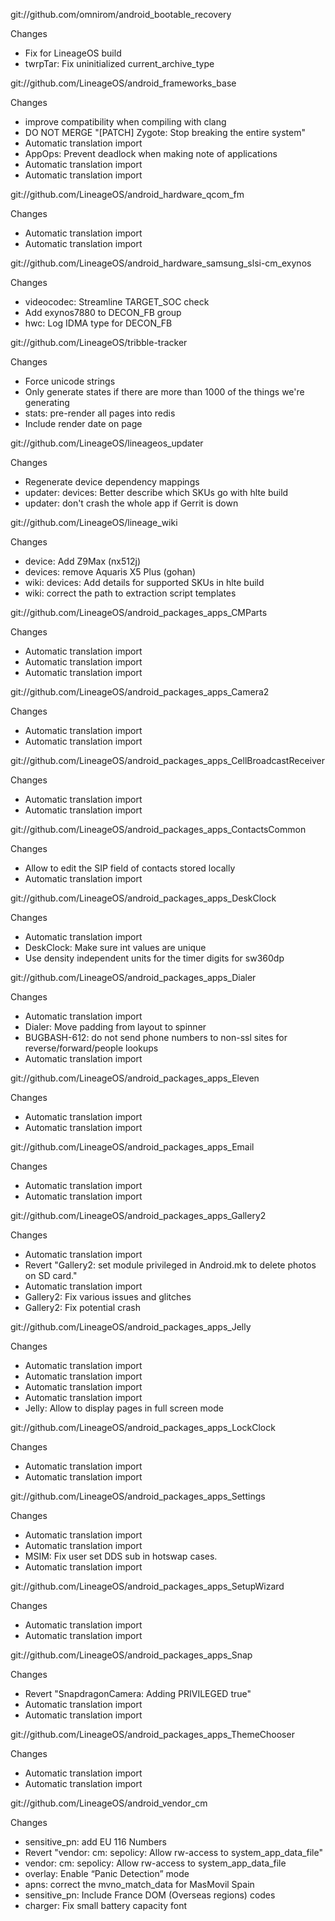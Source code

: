 
git://github.com/omnirom/android_bootable_recovery

Changes
- Fix for LineageOS build
- twrpTar: Fix uninitialized current_archive_type

git://github.com/LineageOS/android_frameworks_base

Changes
- improve compatibility when compiling with clang
- DO NOT MERGE "[PATCH] Zygote: Stop breaking the entire system"
- Automatic translation import
- AppOps: Prevent deadlock when making note of applications
- Automatic translation import
- Automatic translation import

git://github.com/LineageOS/android_hardware_qcom_fm

Changes
- Automatic translation import
- Automatic translation import

git://github.com/LineageOS/android_hardware_samsung_slsi-cm_exynos

Changes
- videocodec: Streamline TARGET_SOC check
- Add exynos7880 to DECON_FB group
- hwc: Log IDMA type for DECON_FB

git://github.com/LineageOS/tribble-tracker

Changes
- Force unicode strings
- Only generate states if there are more than 1000 of the things we're generating
- stats: pre-render all pages into redis
- Include render date on page

git://github.com/LineageOS/lineageos_updater

Changes
- Regenerate device dependency mappings
- updater: devices: Better describe which SKUs go with hlte build
- updater: don't crash the whole app if Gerrit is down

git://github.com/LineageOS/lineage_wiki

Changes
- device: Add Z9Max (nx512j)
- devices: remove Aquaris X5 Plus (gohan)
- wiki: devices: Add details for supported SKUs in hlte build
- wiki: correct the path to extraction script templates

git://github.com/LineageOS/android_packages_apps_CMParts

Changes
- Automatic translation import
- Automatic translation import
- Automatic translation import

git://github.com/LineageOS/android_packages_apps_Camera2

Changes
- Automatic translation import
- Automatic translation import

git://github.com/LineageOS/android_packages_apps_CellBroadcastReceiver

Changes
- Automatic translation import
- Automatic translation import

git://github.com/LineageOS/android_packages_apps_ContactsCommon

Changes
- Allow to edit the SIP field of contacts stored locally
- Automatic translation import

git://github.com/LineageOS/android_packages_apps_DeskClock

Changes
- Automatic translation import
- DeskClock: Make sure int values are unique
- Use density independent units for the timer digits for sw360dp

git://github.com/LineageOS/android_packages_apps_Dialer

Changes
- Automatic translation import
- Dialer: Move padding from layout to spinner
- BUGBASH-612: do not send phone numbers to non-ssl sites for reverse/forward/people lookups
- Automatic translation import

git://github.com/LineageOS/android_packages_apps_Eleven

Changes
- Automatic translation import
- Automatic translation import

git://github.com/LineageOS/android_packages_apps_Email

Changes
- Automatic translation import
- Automatic translation import

git://github.com/LineageOS/android_packages_apps_Gallery2

Changes
- Automatic translation import
- Revert "Gallery2: set module privileged in Android.mk to delete photos on SD card."
- Automatic translation import
- Gallery2: Fix various issues and glitches
- Gallery2: Fix potential crash

git://github.com/LineageOS/android_packages_apps_Jelly

Changes
- Automatic translation import
- Automatic translation import
- Automatic translation import
- Automatic translation import
- Jelly: Allow to display pages in full screen mode

git://github.com/LineageOS/android_packages_apps_LockClock

Changes
- Automatic translation import
- Automatic translation import

git://github.com/LineageOS/android_packages_apps_Settings

Changes
- Automatic translation import
- Automatic translation import
- MSIM: Fix user set DDS sub in hotswap cases.
- Automatic translation import

git://github.com/LineageOS/android_packages_apps_SetupWizard

Changes
- Automatic translation import
- Automatic translation import

git://github.com/LineageOS/android_packages_apps_Snap

Changes
- Revert "SnapdragonCamera: Adding PRIVILEGED true"
- Automatic translation import
- Automatic translation import

git://github.com/LineageOS/android_packages_apps_ThemeChooser

Changes
- Automatic translation import
- Automatic translation import

git://github.com/LineageOS/android_vendor_cm

Changes
- sensitive_pn: add EU 116 Numbers
- Revert "vendor: cm: sepolicy: Allow rw-access to system_app_data_file"
- vendor: cm: sepolicy: Allow rw-access to system_app_data_file
- overlay: Enable “Panic Detection” mode
- apns: correct the mvno_match_data for MasMovil Spain
- sensitive_pn: Include France DOM (Overseas regions) codes
- charger: Fix small battery capacity font
